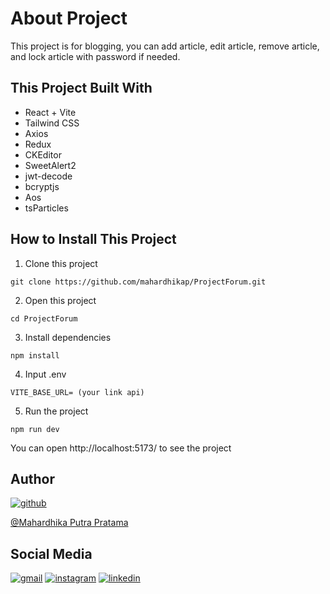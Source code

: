 # About Project

This project is for blogging, you can add article, edit article, remove article, and lock article with password if needed.

## This Project Built With
* React + Vite
* Tailwind CSS
* Axios
* Redux
* CKEditor
* SweetAlert2
* jwt-decode
* bcryptjs
* Aos
* tsParticles

## How to Install This Project

1. Clone this project
```
git clone https://github.com/mahardhikap/ProjectForum.git
```

2. Open this project
```
cd ProjectForum
```

3. Install dependencies
```
npm install
```

4. Input .env
```
VITE_BASE_URL= (your link api)
```

5. Run the project
```
npm run dev
```
You can open http://localhost:5173/ to see the project

## Author
[![github](https://img.shields.io/badge/Github-232b2b?style=for-the-badge&logo=github&logoColor=white)](https://www.github.com/mahardhikap) 

[@Mahardhika Putra Pratama](https://www.github.com/mahardhikap)

## Social Media
[![gmail](https://img.shields.io/badge/Gmail-D14836?style=for-the-badge&logo=gmail&logoColor=white)](mailto:putrad578@gmail.com)
[![instagram](https://img.shields.io/badge/Instagram-E4405F?style=for-the-badge&logo=instagram&logoColor=white)](https://instagram.com/mahardhika300617)
[![linkedin](https://img.shields.io/badge/linkedin-0A66C2?style=for-the-badge&logo=linkedin&logoColor=white)](https://www.linkedin.com/in/mahardhikapratama)